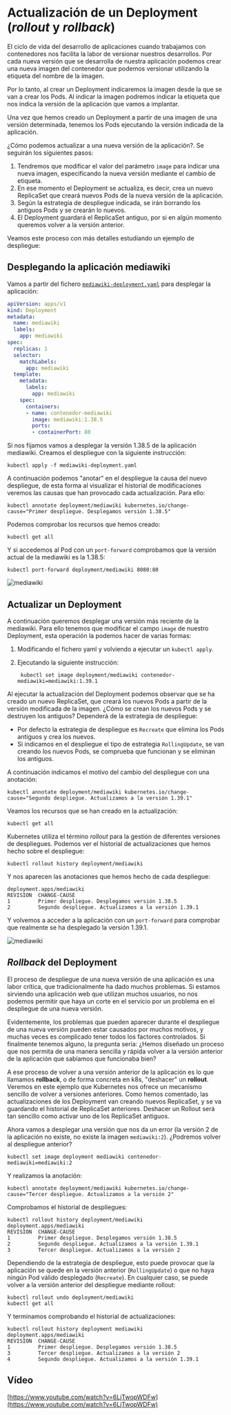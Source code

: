 # Actualización de un Deployment (*rollout* y *rollback*)

El ciclo de vida del desarrollo de aplicaciones cuando trabajamos con contenedores nos facilita la labor de versionar nuestros desarrollos. Por cada nueva versión que se desarrolla de nuestra aplicación podemos crear una nueva imagen del contenedor que podemos versionar utilizando la etiqueta del nombre de la imagen.

Por lo tanto, al crear un Deployment indicaremos la imagen desde la que se van a crear los Pods. Al indicar la imagen podremos indicar la etiqueta que nos indica la versión de la aplicación que vamos a implantar.

Una vez que hemos creado un Deployment a partir de una imagen de una versión determinada, tenemos los Pods ejecutando la versión indicada de la aplicación.

¿Cómo podemos actualizar a una nueva versión de la aplicación?. Se seguirán los siguientes pasos:

1. Tendremos que modificar el valor del parámetro `image` para indicar una nueva imagen, especificando la nueva versión mediante el cambio de etiqueta.
2. En ese momento el Deployment se actualiza, es decir, crea un nuevo ReplicaSet que creará nuevos Pods de la nueva versión de la aplicación.
3. Según la estrategia de despliegue indicada, se irán borrando los antiguos Pods y se crearán lo nuevos.
4. El Deployment guardará el ReplicaSet antiguo, por si en algún momento queremos volver a la versión anterior.

Veamos este proceso con más detalles estudiando un ejemplo de despliegue:

## Desplegando la aplicación mediawiki

Vamos a partir del fichero  [`mediawiki-deployment.yaml`](files/mediawiki-deployment.yaml) para desplegar la aplicación:

```yaml
apiVersion: apps/v1
kind: Deployment
metadata:
  name: mediawiki
  labels:
    app: mediawiki
spec:
  replicas: 1
  selector:
    matchLabels:
      app: mediawiki
  template:
    metadata:
      labels:
        app: mediawiki
    spec:
      containers:
      - name: contenedor-mediawiki
        image: mediawiki:1.38.5
        ports:
        - containerPort: 80
```
Si nos fijamos vamos a desplegar la versión 1.38.5 de la aplicación mediawiki. Creamos el despliegue con la siguiente instrucción:

    kubectl apply -f mediawiki-deployment.yaml

A continuación podemos "anotar" en el despliegue la causa del nuevo despliegue, de esta forma al visualizar el historial de modificaciones veremos las causas que han provocado cada actualización. Para ello:

    kubectl annotate deployment/mediawiki kubernetes.io/change-cause="Primer despliegue. Desplegamos versión 1.38.5"

Podemos comprobar los recursos que hemos creado:

    kubectl get all

Y si accedemos al Pod con un `port-forward` comprobamos que la versión actual de la mediawiki es la 1.38.5:

    kubectl port-forward deployment/mediawiki 8080:80

![mediawiki](img/mediawiki1.png)

## Actualizar un Deployment

A continuación queremos desplegar una versión más reciente de la mediawiki. Para ello tenemos que modificar el campo `image` de nuestro Deployment, esta operación la podemos hacer de varias formas:

1. Modificando el fichero yaml y volviendo a ejecutar un `kubectl apply`.
2. Ejecutando la siguiente instrucción:

        kubectl set image deployment/mediawiki contenedor-mediawiki=mediawiki:1.39.1

Al ejecutar la actualización del Deployment podemos observar que se ha creado un nuevo ReplicaSet, que creará los nuevos Pods a partir de la versión modificada de la imagen. ¿Cómo se crean los nuevos Pods y se destruyen los antiguos? Dependerá de la estrategia de despliegue:

  * Por defecto la estrategia de despliegue es `Recreate` que elimina los Pods antiguos y crea los nuevos.
  * Si indicamos en el despliegue el tipo de estrategia  `RollingUpdate`, se van creando los nuevos Pods, se comprueba que funcionan y se eliminan los antiguos.

A continuación indicamos el motivo del cambio del despliegue con una anotación:

    kubectl annotate deployment/mediawiki kubernetes.io/change-cause="Segundo despliegue. Actualizamos a la versión 1.39.1"

Veamos los recursos que se han creado en la actualización:

    kubectl get all

Kubernetes utiliza el término *rollout* para la gestión de diferentes versiones de despliegues. Podemos ver el historial de actualizaciones que hemos hecho sobre el despliegue:

    kubectl rollout history deployment/mediawiki

Y nos aparecen las anotaciones que hemos hecho de cada despliegue:

    deployment.apps/mediawiki 
    REVISION  CHANGE-CAUSE
    1         Primer despliegue. Desplegamos versión 1.38.5
    2         Segundo despliegue. Actualizamos a la versión 1.39.1


Y volvemos a acceder a la aplicación con un `port-forward` para comprobar que realmente se ha desplegado la versión 1.39.1.

![mediawiki](img/mediawiki2.png)

## *Rollback* del Deployment

El proceso de despliegue de una nueva versión de una aplicación es una labor crítica, que tradicionalmente ha dado muchos problemas. Si estamos sirviendo una aplicación web que utilizan muchos usuarios, no nos podemos permitir que haya un corte en el servicio por un problema en el despliegue de una nueva versión.

Evidentemente, los problemas que pueden aparecer durante el despliegue de una nueva versión pueden estar causados por muchos motivos, y muchas veces es complicado tener todos los factores controlados. Si finalmente tenemos alguno, la pregunta sería: ¿Hemos diseñado un proceso que nos permita de una manera sencilla y rápida volver a la versión anterior de la aplicación que sabíamos que funcionaba bien?

A ese proceso de volver a una versión anterior de la aplicación es lo que llamamos **rollback**, o de forma concreta en k8s, "deshacer" un **rollout**. Veremos en este ejemplo que Kubernetes nos ofrece un mecanismo sencillo de volver a versiones anteriores. Como hemos comentado, las actualizaciones de los Deployment van creando nuevos ReplicaSet, y se va guardando el historial de ReplicaSet anteriores. Deshacer un Rollout será tan sencillo como activar uno de los ReplicaSet antiguos.

Ahora vamos a desplegar una versión que nos da un error (la versión 2 de la aplicación no existe, no existe la imagen `mediawiki:2`). ¿Podremos volver al despliegue anterior?

    kubectl set image deployment mediawiki contenedor-mediawiki=mediawiki:2

Y realizamos la anotación:

    kubectl annotate deployment/mediawiki kubernetes.io/change-cause="Tercer despliegue. Actualizamos a la versión 2"

Comprobamos el historial de despliegues:

```
kubectl rollout history deployment/mediawiki
deployment.apps/mediawiki 
REVISION  CHANGE-CAUSE
1         Primer despliegue. Desplegamos versión 1.38.5
2         Segundo despliegue. Actualizamos a la versión 1.39.1
3         Tercer despliegue. Actualizamos a la versión 2
```

Dependiendo de la estrategia de despliegue, esto puede provocar que la aplicación se quede en la versión anterior (`RollingUpdate`) o que no haya ningún Pod válido desplegado (`Recreate`). En cualquier caso, se puede volver a la versión anterior del despliegue mediante rollout:

    kubectl rollout undo deployment/mediawiki
    kubectl get all

Y terminamos comprobando el historial de actualizaciones:

```
kubectl rollout history deployment mediawiki
deployment.apps/mediawiki
REVISION  CHANGE-CAUSE
1         Primer despliegue. Desplegamos versión 1.38.5
3         Tercer despliegue. Actualizamos a la versión 2
4         Segundo despliegue. Actualizamos a la versión 1.39.1
```

## Vídeo

[https://www.youtube.com/watch?v=6LjTwopWDFw](https://www.youtube.com/watch?v=6LjTwopWDFw)
